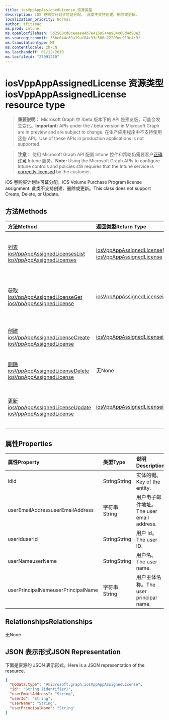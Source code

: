 ```yaml
---
title: iosVppAppAssignedLicense 资源类型
description: iOS 卷购买计划许可证分配。 此类不支持创建、删除或更新。
localization_priority: Normal
author: tfitzmac
ms.prod: intune
ms.openlocfilehash: 5d2588cd8ceeae44b7e4150544a984c68d4d90e3
ms.sourcegitcommit: 36be044c89a19af84c93e586e22200ec919e4c9f
ms.translationtype: MT
ms.contentlocale: zh-CN
ms.lasthandoff: 01/12/2019
ms.locfileid: "27991210"
---
```

# <a name="iosvppappassignedlicense-resource-type"></a><span data-ttu-id="13478-104">iosVppAppAssignedLicense 资源类型</span><span class="sxs-lookup"><span data-stu-id="13478-104">iosVppAppAssignedLicense resource type</span></span>

> <span data-ttu-id="13478-105">**重要说明：** Microsoft Graph 中 /beta 版本下的 API 是预览版，可能会发生变化。</span><span class="sxs-lookup"><span data-stu-id="13478-105">**Important:** APIs under the / beta version in Microsoft Graph are in preview and are subject to change.</span></span> <span data-ttu-id="13478-106">在生产应用程序中不支持使用这些 API。</span><span class="sxs-lookup"><span data-stu-id="13478-106">Use of these APIs in production applications is not supported.</span></span>

> <span data-ttu-id="13478-107">**注意：** 使用 Microsoft Graph API 配置 Intune 控件和策略仍需要客户[正确许可](https://go.microsoft.com/fwlink/?linkid=839381) Intune 服务。</span><span class="sxs-lookup"><span data-stu-id="13478-107">**Note:** Using the Microsoft Graph APIs to configure Intune controls and policies still requires that the Intune service is [correctly licensed](https://go.microsoft.com/fwlink/?linkid=839381) by the customer.</span></span>

<span data-ttu-id="13478-108">iOS 卷购买计划许可证分配。</span><span class="sxs-lookup"><span data-stu-id="13478-108">iOS Volume Purchase Program license assignment.</span></span> <span data-ttu-id="13478-109">此类不支持创建、删除或更新。</span><span class="sxs-lookup"><span data-stu-id="13478-109">This class does not support Create, Delete, or Update.</span></span>
## <a name="methods"></a><span data-ttu-id="13478-110">方法</span><span class="sxs-lookup"><span data-stu-id="13478-110">Methods</span></span>
|<span data-ttu-id="13478-111">方法</span><span class="sxs-lookup"><span data-stu-id="13478-111">Method</span></span>|<span data-ttu-id="13478-112">返回类型</span><span class="sxs-lookup"><span data-stu-id="13478-112">Return Type</span></span>|<span data-ttu-id="13478-113">说明</span><span class="sxs-lookup"><span data-stu-id="13478-113">Description</span></span>|
|:---|:---|:---|
|[<span data-ttu-id="13478-114">列表 iosVppAppAssignedLicenses</span><span class="sxs-lookup"><span data-stu-id="13478-114">List iosVppAppAssignedLicenses</span></span>](../api/intune-apps-iosvppappassignedlicense-list.md)|<span data-ttu-id="13478-115">[iosVppAppAssignedLicense](../resources/intune-apps-iosvppappassignedlicense.md)集合</span><span class="sxs-lookup"><span data-stu-id="13478-115">[iosVppAppAssignedLicense](../resources/intune-apps-iosvppappassignedlicense.md) collection</span></span>|<span data-ttu-id="13478-116">列出属性和[iosVppAppAssignedLicense](../resources/intune-apps-iosvppappassignedlicense.md)对象之间的关系。</span><span class="sxs-lookup"><span data-stu-id="13478-116">List properties and relationships of the [iosVppAppAssignedLicense](../resources/intune-apps-iosvppappassignedlicense.md) objects.</span></span>|
|[<span data-ttu-id="13478-117">获取 iosVppAppAssignedLicense</span><span class="sxs-lookup"><span data-stu-id="13478-117">Get iosVppAppAssignedLicense</span></span>](../api/intune-apps-iosvppappassignedlicense-get.md)|[<span data-ttu-id="13478-118">iosVppAppAssignedLicense</span><span class="sxs-lookup"><span data-stu-id="13478-118">iosVppAppAssignedLicense</span></span>](../resources/intune-apps-iosvppappassignedlicense.md)|<span data-ttu-id="13478-119">读取属性和[iosVppAppAssignedLicense](../resources/intune-apps-iosvppappassignedlicense.md)对象的关系。</span><span class="sxs-lookup"><span data-stu-id="13478-119">Read properties and relationships of the [iosVppAppAssignedLicense](../resources/intune-apps-iosvppappassignedlicense.md) object.</span></span>|
|[<span data-ttu-id="13478-120">创建 iosVppAppAssignedLicense</span><span class="sxs-lookup"><span data-stu-id="13478-120">Create iosVppAppAssignedLicense</span></span>](../api/intune-apps-iosvppappassignedlicense-create.md)|[<span data-ttu-id="13478-121">iosVppAppAssignedLicense</span><span class="sxs-lookup"><span data-stu-id="13478-121">iosVppAppAssignedLicense</span></span>](../resources/intune-apps-iosvppappassignedlicense.md)|<span data-ttu-id="13478-122">创建新的[iosVppAppAssignedLicense](../resources/intune-apps-iosvppappassignedlicense.md)对象。</span><span class="sxs-lookup"><span data-stu-id="13478-122">Create a new [iosVppAppAssignedLicense](../resources/intune-apps-iosvppappassignedlicense.md) object.</span></span>|
|[<span data-ttu-id="13478-123">删除 iosVppAppAssignedLicense</span><span class="sxs-lookup"><span data-stu-id="13478-123">Delete iosVppAppAssignedLicense</span></span>](../api/intune-apps-iosvppappassignedlicense-delete.md)|<span data-ttu-id="13478-124">无</span><span class="sxs-lookup"><span data-stu-id="13478-124">None</span></span>|<span data-ttu-id="13478-125">删除[iosVppAppAssignedLicense](../resources/intune-apps-iosvppappassignedlicense.md)。</span><span class="sxs-lookup"><span data-stu-id="13478-125">Deletes a [iosVppAppAssignedLicense](../resources/intune-apps-iosvppappassignedlicense.md).</span></span>|
|[<span data-ttu-id="13478-126">更新 iosVppAppAssignedLicense</span><span class="sxs-lookup"><span data-stu-id="13478-126">Update iosVppAppAssignedLicense</span></span>](../api/intune-apps-iosvppappassignedlicense-update.md)|[<span data-ttu-id="13478-127">iosVppAppAssignedLicense</span><span class="sxs-lookup"><span data-stu-id="13478-127">iosVppAppAssignedLicense</span></span>](../resources/intune-apps-iosvppappassignedlicense.md)|<span data-ttu-id="13478-128">更新[iosVppAppAssignedLicense](../resources/intune-apps-iosvppappassignedlicense.md)对象的属性。</span><span class="sxs-lookup"><span data-stu-id="13478-128">Update the properties of a [iosVppAppAssignedLicense](../resources/intune-apps-iosvppappassignedlicense.md) object.</span></span>|

## <a name="properties"></a><span data-ttu-id="13478-129">属性</span><span class="sxs-lookup"><span data-stu-id="13478-129">Properties</span></span>
|<span data-ttu-id="13478-130">属性</span><span class="sxs-lookup"><span data-stu-id="13478-130">Property</span></span>|<span data-ttu-id="13478-131">类型</span><span class="sxs-lookup"><span data-stu-id="13478-131">Type</span></span>|<span data-ttu-id="13478-132">说明</span><span class="sxs-lookup"><span data-stu-id="13478-132">Description</span></span>|
|:---|:---|:---|
|<span data-ttu-id="13478-133">id</span><span class="sxs-lookup"><span data-stu-id="13478-133">id</span></span>|<span data-ttu-id="13478-134">String</span><span class="sxs-lookup"><span data-stu-id="13478-134">String</span></span>|<span data-ttu-id="13478-135">实体的键。</span><span class="sxs-lookup"><span data-stu-id="13478-135">Key of the entity.</span></span>|
|<span data-ttu-id="13478-136">userEmailAddress</span><span class="sxs-lookup"><span data-stu-id="13478-136">userEmailAddress</span></span>|<span data-ttu-id="13478-137">字符串</span><span class="sxs-lookup"><span data-stu-id="13478-137">String</span></span>|<span data-ttu-id="13478-138">用户电子邮件地址。</span><span class="sxs-lookup"><span data-stu-id="13478-138">The user email address.</span></span>|
|<span data-ttu-id="13478-139">userId</span><span class="sxs-lookup"><span data-stu-id="13478-139">userId</span></span>|<span data-ttu-id="13478-140">String</span><span class="sxs-lookup"><span data-stu-id="13478-140">String</span></span>|<span data-ttu-id="13478-141">用户 id。</span><span class="sxs-lookup"><span data-stu-id="13478-141">The user ID.</span></span>|
|<span data-ttu-id="13478-142">userName</span><span class="sxs-lookup"><span data-stu-id="13478-142">userName</span></span>|<span data-ttu-id="13478-143">String</span><span class="sxs-lookup"><span data-stu-id="13478-143">String</span></span>|<span data-ttu-id="13478-144">用户名。</span><span class="sxs-lookup"><span data-stu-id="13478-144">The user name.</span></span>|
|<span data-ttu-id="13478-145">userPrincipalName</span><span class="sxs-lookup"><span data-stu-id="13478-145">userPrincipalName</span></span>|<span data-ttu-id="13478-146">字符串</span><span class="sxs-lookup"><span data-stu-id="13478-146">String</span></span>|<span data-ttu-id="13478-147">用户主体名称。</span><span class="sxs-lookup"><span data-stu-id="13478-147">The user principal name.</span></span>|

## <a name="relationships"></a><span data-ttu-id="13478-148">Relationships</span><span class="sxs-lookup"><span data-stu-id="13478-148">Relationships</span></span>
<span data-ttu-id="13478-149">无</span><span class="sxs-lookup"><span data-stu-id="13478-149">None</span></span>
## <a name="json-representation"></a><span data-ttu-id="13478-150">JSON 表示形式</span><span class="sxs-lookup"><span data-stu-id="13478-150">JSON Representation</span></span>
<span data-ttu-id="13478-151">下面是资源的 JSON 表示形式。</span><span class="sxs-lookup"><span data-stu-id="13478-151">Here is a JSON representation of the resource.</span></span>
<!-- {
  "blockType": "resource",
  "keyProperty": "id",
  "@odata.type": "microsoft.graph.iosVppAppAssignedLicense"
}
-->
``` json
{
  "@odata.type": "#microsoft.graph.iosVppAppAssignedLicense",
  "id": "String (identifier)",
  "userEmailAddress": "String",
  "userId": "String",
  "userName": "String",
  "userPrincipalName": "String"
}
```





